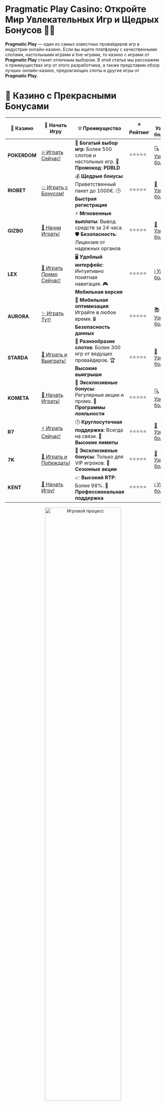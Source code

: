 # **Pragmatic Play Casino: Откройте Мир Увлекательных Игр и Щедрых Бонусов 🎰💎**

**Pragmatic Play** — один из самых известных провайдеров игр в индустрии онлайн-казино. Если вы ищете платформу с качественными слотами, настольными играми и live-играми, то казино с играми от **Pragmatic Play** станет отличным выбором. В этой статье мы расскажем о преимуществах игр от этого разработчика, а также представим обзор лучших онлайн-казино, предлагающих слоты и другие игры от **Pragmatic Play**.

# 🌟 Казино с Прекрасными Бонусами

| 🎲 **Казино** | 🔗 **Начать Игру** | 💡 **Преимущество** | ⭐ **Рейтинг** | 🔗 **Узнать больше** | 🆕 **Новая информация** |
|--------------|---------------------|---------------------|----------------|----------------------|-------------------------|
| **POKERDOM**  | [🔥 Играть Сейчас!](https://brandplay.link/4k77v2yx) | 🎉 **Богатый выбор игр**: Более 500 слотов и настольных игр. 🎁 **Промокод**: **PDBLD** | ⭐⭐⭐⭐⭐ | [🔍 Узнать больше](https://brandplay.link/4k77v2yx) | 🏆 **Победители турниров** получают эксклюзивные подарки! |
| **RIOBET**    | [💥 Играть с Бонусом!](https://brandplay.link/7xBLTPyj) | 💰 **Щедрые бонусы**: Приветственный пакет до 1000€. 🕒 **Быстрая регистрация** | ⭐⭐⭐⭐⭐ | [📖 Узнать больше](https://brandplay.link/7xBLTPyj) | 💬 **Поддержка 24/7** для комфортной игры в любое время! |
| **GIZBO**     | [🚀 Начни Играть!](https://brandplay.link/bprXw4YV) | ⚡ **Мгновенные выплаты**: Вывод средств за 24 часа. 🛡️ **Безопасность**: Лицензия от надежных органов | ⭐⭐⭐⭐⭐ | [📝 Узнать больше](https://brandplay.link/bprXw4YV) | 🔒 **SSL-шифрование** для максимальной безопасности данных игроков. |
| **LEX**       | [💎 Играть Прямо Сейчас!](https://brandplay.link/zW4hdDFV) | 🖥️ **Удобный интерфейс**: Интуитивно понятная навигация. 🎮 **Мобильная версия** | ⭐⭐⭐⭐⭐ | [ℹ️ Узнать больше](https://brandplay.link/zW4hdDFV) | 📱 **Поддержка всех мобильных устройств** для удобства игры в любом месте. |
| **AURORA**    | [✨ Играть Тут!](https://10trafic-stat2.com/click/668546556bcc6313411604bd/6766/13032/subaccount) | 📱 **Мобильная оптимизация**: Играйте в любое время. 🔒 **Безопасность данных** | ⭐⭐⭐⭐⭐ | [📚 Узнать больше](https://10trafic-stat2.com/click/668546556bcc6313411604bd/6766/13032/subaccount) | 🌍 **Международная лицензия** на деятельность в разных странах. |
| **STARDА**    | [🎉 Играть и Выиграть!](https://brandplay.link/fB7xwRFL) | 🎰 **Разнообразие слотов**: Более 300 игр от ведущих провайдеров. 🏆 **Высокие выигрыши** | ⭐⭐⭐⭐⭐ | [🔎 Узнать больше](https://brandplay.link/fB7xwRFL) | 🎉 **Ежемесячные турниры** с крупными призами! |
| **KOMETA**    | [🎁 Начать Играть!](https://brandplay.link/8ZymQJV8) | 🎁 **Эксклюзивные бонусы**: Регулярные акции и промо. 🔄 **Программы лояльности** | ⭐⭐⭐⭐⭐ | [🔍 Узнать больше](https://brandplay.link/8ZymQJV8) | 🌟 **Персонализированные предложения** для долгосрочных игроков. |
| **R7**        | [⚡ Играть Сейчас!](https://brandplay.link/bMd3Yjsw) | 🕒 **Круглосуточная поддержка**: Всегда на связи. 💸 **Высокие лимиты** | ⭐⭐⭐⭐⭐ | [📖 Узнать больше](https://brandplay.link/bMd3Yjsw) | 🎯 **Рейтинг игроков** для лучших участников. |
| **7K**        | [🎯 Играть и Побеждать!](https://brandplay.link/BvQyFShp) | 🌟 **Эксклюзивные бонусы**: Только для VIP игроков. 🎉 **Сезонные акции** | ⭐⭐⭐⭐⭐ | [📝 Узнать больше](https://brandplay.link/BvQyFShp) | 🥇 **Особые привилегии** для постоянных игроков. |
| **KENT**      | [🔑 Начать Игру!](https://brandplay.link/Fv2WP3js) | 📈 **Высокий RTP**: Более 98%. 💼 **Профессиональная поддержка** | ⭐⭐⭐⭐⭐ | [ℹ️ Узнать больше](https://brandplay.link/Fv2WP3js) | 💬 **Поддержка на нескольких языках** для удобства игроков. |

<div align="center"> <img src="https://i.pinimg.com/originals/1d/b3/25/1db325483acbe642c6d4e6fdd73a4988.gif" alt="Игровой процесс" width="70%"> </div>
---

# 🚀 Быстрые Выигрыши и Поддержка

| 🎲 **Казино** | 🔗 **Начать Игру** | 💡 **Преимущество** | ⭐ **Рейтинг** | 🔗 **Узнать больше** | 🆕 **Новая информация** |
|--------------|---------------------|---------------------|----------------|----------------------|-------------------------|
| **GAMA**      | [🎯 Играть Прямо Сейчас!](https://brandplay.link/j6NMKsDz) | 🔍 **Интуитивный интерфейс**: Легкость использования. 🏅 **Престижные турниры** | ⭐⭐⭐⭐☆ | [🔎 Узнать больше](https://brandplay.link/j6NMKsDz) | 🏆 **Турниры с большими призами** каждый месяц. |
| **ONION**     | [💥 Играть и Выигрывать!](https://brandplay.link/zBGRVpQ9) | 🤑 **Низкие ставки**: Идеально для начинающих. 🔄 **Быстрые выводы** | ⭐⭐⭐⭐☆ | [🔍 Узнать больше](https://brandplay.link/zBGRVpQ9) | 🎮 **Казино для новичков** с простыми правилами. |
| **ЧЕМПИОН**   | [🏅 Играть в Турнире!](https://temon-gter.cfd/go/lRq?p80412p304504pcc44t17455) | 🏅 **Лояльная программа**: Награды за активность. 🎁 **Ежемесячные бонусы** | ⭐⭐⭐⭐☆ | [📖 Узнать больше](https://temon-gter.cfd/go/lRq?p80412p304504pcc44t17455) | 🥇 **Турниры и лояльность** — каждый шаг вознаграждается. |
| **VAVADA**    | [🚀 Играть Без Ожидания!](https://vavadapartner.pro/?promo=ea5c9275-6854-4505-94fc-95ab18221945-linkb2) | 🚀 **Быстрая регистрация**: Начните играть мгновенно. 🔐 **Безопасные транзакции** | ⭐⭐⭐⭐☆ | [📝 Узнать больше](https://vavadapartner.pro/?promo=ea5c9275-6854-4505-94fc-95ab18221945-linkb2) | 🏆 **Программа для новых игроков** с бонусами за регистрацию. |
| **FRIENDS**   | [🎉 Играть и Развлекаться!](https://gofriends.mba/linkb2) | 🤝 **Социальные игры**: Играйте с друзьями. 🌐 **Мультиплатформенность** | ⭐⭐⭐⭐☆ | [ℹ️ Узнать больше](https://gofriends.mba/linkb2) | 🎮 **Играйте с друзьями** и зарабатывайте бонусы за совместные действия. |
| **1WIN**      | [⚡ Играть и Выигрывать!](https://brandplay.link/smXVpBbG) | 🏆 **Спортивные ставки**: Широкий выбор видов спорта. 💵 **Высокие коэффициенты** | ⭐⭐⭐⭐☆ | [📚 Узнать больше](https://brandplay.link/smXVpBbG) | ⚽ **Бонусы на спортивные ставки** для активных игроков. |
| **DRIP**      | [💥 Играть Сразу!](https://drp-ircp01.com/c07e6a3db) | 🌐 **Инновационные игры**: Новейшие игровые технологии. 🛡️ **Высокая безопасность** | ⭐⭐⭐⭐☆ | [🔎 Узнать больше](https://drp-ircp01.com/c07e6a3db) | 🔧 **Инновационные функции** для удобства игры. |
| **JOYCASINO** | [🎰 Играть И Побеждать!](https://rpc30.call2me.pro/?/ru/registration?apkpop=0&partner=p24970p3291217pc98f) | 🎁 **Приятные бонусы**: Ежедневные акции и подарки. 🕹️ **Разнообразие игр** | ⭐⭐⭐⭐☆ | [🔍 Узнать больше](https://rpc30.call2me.pro/?/ru/registration?apkpop=0&partner=p24970p3291217pc98f) | 🎉 **Щедрые фриспины** для новых игроков. |
| **PLAYFORTUNA** | [🔥 Играть С Бонусом!](https://fortunapromo.net/alt/playfortuna/registration?0dc4a9362a71feb7e3f165fb8e766f70) | 🎉 **Регулярные акции**: Бонусы, фриспины и многое другое. 🏅 **Турниры** | ⭐⭐⭐⭐☆ | [📚 Узнать больше](https://fortunapromo.net/alt/playfortuna/registration?0dc4a9362a71feb7e3f165fb8e766f70) | 🎯 **Выгодные предложения** на популярные игры. |
| **SYKAA**     | [💸 Играть Сейчас!](https://s-two-way.com/?source=linkb2&pid=30697) | 💸 **Доступные ставки**: Идеально для новичков. 🎁 **Щедрые бонусы** | ⭐⭐⭐⭐☆ | [🔍 Узнать больше](https://s-two-way.com/?source=linkb2&pid=30697) | 💥 **Акции с большими бонусами** для новичков и опытных игроков. |

<div align="center"> <img src="https://schaeffers-cdn.s3.amazonaws.com/images/default-source/schaeffers-cdn-images/default-images/sectors/bigstock-casino-gambling-concept-with-f-369012793.jpg?sfvrsn=493ad806_4" alt="Игровой процесс" width="70%"> </div>
---

# 💸 Казино с Привлекательными Программами Лояльности

| 🎲 **Казино** | 🔗 **Начать Игру** | 💡 **Преимущество** | ⭐ **Рейтинг** | 🔗 **Узнать больше** | 🆕 **Новая информация** |
|--------------|---------------------|---------------------|----------------|----------------------|-------------------------|
| **KOMETA**    | [🎯 Начни Играть!](https://brandplay.link/8ZymQJV8) | 🎁 **Эксклюзивные бонусы**: Регулярные акции и промо. 🔄 **Программы лояльности** | ⭐⭐⭐⭐⭐ | [🔍 Узнать больше](https://brandplay.link/8ZymQJV8) | 🌟 **Персонализированные предложения** для долгосрочных игроков. |
| **1Xslots**   | [🏅 Играть Прямо Сейчас!](https://brandplay.link/hSB1khtr) | 🎉 **Множество акций**: Еженедельные бонусы и турниры. 🛡️ **Безопасность** | ⭐⭐⭐⭐⭐ | [📚 Узнать больше](https://brandplay.link/hSB1khtr) | 🏅 **Награды за активность**: участники программы лояльности получают специальные привилегии. |
| **R7**        | [🚀 Играть Сейчас!](https://brandplay.link/bMd3Yjsw) | 🕒 **Круглосуточная поддержка**: Всегда на связи. 💸 **Высокие лимиты** | ⭐⭐⭐⭐⭐ | [📖 Узнать больше](https://brandplay.link/bMd3Yjsw) | 💬 **VIP-поддержка** для постоянных игроков с приоритетом. |

<div align="center"> <img src="https://i.pinimg.com/originals/1d/b3/25/1db325483acbe642c6d4e6fdd73a4988.gif" alt="Игровой процесс" width="70%"> </div>
---

## Почему Выбирать Казино с Играми от Pragmatic Play? 🤩🎮

**Pragmatic Play** — это один из самых востребованных провайдеров в мире азартных игр, известный своими качественными и инновационными играми. Важными характеристиками игр этого разработчика являются:

### 1. **Высококачественная Графика и Анимация** 🌟🎨

Игры от **Pragmatic Play** известны своей потрясающей графикой и анимацией. Каждый слот или настольная игра имеет яркий и привлекательный дизайн, который захватывает внимание и погружает игрока в игровой процесс. Отличная визуализация помогает создать атмосферу настоящего казино прямо у вас дома.

### 2. **Инновационные Функции и Механики** 🚀🔧

Программное обеспечение **Pragmatic Play** включает новаторские механики и уникальные функции, которые делают игры более интересными. Это могут быть дополнительные бонусы, множители, фриспины и другие элементы, которые позволяют увеличивать шансы на крупные выигрыши.

### 3. **Мобильная Совместимость** 📱🎰

Все игры от **Pragmatic Play** полностью адаптированы для игры на мобильных устройствах. Независимо от того, используете ли вы смартфон или планшет, вы сможете наслаждаться качественной игрой без потери функционала или графики.

### 4. **Прозрачность и Честность** 🛡️💎

**Pragmatic Play** строго придерживается принципов честной игры. Все игры сертифицированы и имеют независимые тесты на случайность, что гарантирует игрокам честность и прозрачность результатов. Казино, использующие игры от этого провайдера, могут быть уверены, что их клиенты получают абсолютно честные условия.

## Лучшие Онлайн-Казино с Играми от Pragmatic Play 🎲🏅

Теперь, когда вы знаете, что игры от **Pragmatic Play** предлагают отличное качество и увлекательный игровой процесс, давайте ознакомимся с лучшими онлайн-казино, которые предоставляют доступ к этим играм.

### 1. **Pokerdom** 🎰💎

**Pokerdom** — это казино, которое предлагает широкий выбор игр от **Pragmatic Play**. Здесь вы найдете популярные слоты, такие как **Sweet Bonanza**, **The Dog House** и **Wolf Gold**, а также настольные игры и live-казино. Казино также привлекает игроков щедрыми бонусами и фриспинами.

#### Плюсы:
- Широкий выбор игр от **Pragmatic Play**
- Щедрые бонусы и акции
- Удобные способы вывода средств

#### Минусы:
- Ограниченные бонусы для постоянных игроков

### 2. **Riobet** 💥💸

**Riobet** — это надежное онлайн-казино, которое активно работает с провайдером **Pragmatic Play**. Казино предлагает игрокам разнообразие слотов, таких как **John Hunter**, **Chili Heat** и **Buffalo King**, а также настольные игры. Также стоит отметить быстрые выводы и отличную поддержку пользователей.

#### Плюсы:
- Отличные бонусы и фриспины
- Множество игр от **Pragmatic Play**
- Быстрые выводы и удобные способы оплаты

#### Минусы:
- Проблемы с доступностью для некоторых регионов

### 3. **Gizbo** 🌟🎮

**Gizbo** — это онлайн-казино, которое в своем арсенале имеет слоты от **Pragmatic Play**, включая **Aztec Bonanza**, **Great Rhino Megaways** и другие. Казино регулярно устраивает акции для новых и постоянных игроков, а также поддерживает множество платежных систем.

#### Плюсы:
- Широкий выбор игр
- Привлекательные бонусы для новых игроков
- Удобная мобильная версия

#### Минусы:
- Некоторые ограничения для жителей определенных стран

### 4. **LEX** 🚀💸

В **LEX** вы найдете популярные слоты от **Pragmatic Play**, такие как **Bigger Bass Bonanza**, **Wild Wild Riches** и **Madame Destiny Megaways**. Казино также славится высокой безопасностью, отличной репутацией и щедрыми бонусами.

#### Плюсы:
- Большой выбор слотов от **Pragmatic Play**
- Надежная платформа и безопасность
- Регулярные акции и турниры

#### Минусы:
- Не все способы пополнения доступны в некоторых странах

### 5. **Starda** 🎉💰

**Starda** — это онлайн-казино, которое предлагает широкий ассортимент игр от **Pragmatic Play**. Здесь вы найдете такие хиты, как **Hercules and Pegasus**, **The Great Stick-Up** и другие. Казино радует игроков хорошими бонусами, удобными платежными методами и отличной мобильной версией.

#### Плюсы:
- Большой выбор игр от **Pragmatic Play**
- Регулярные бонусы и акции
- Удобное мобильное приложение

#### Минусы:
- Ограниченные условия для игроков в некоторых регионах

## Заключение 🚀

Если вы ищете онлайн-казино с качественными играми от **Pragmatic Play**, то платформы, такие как **Pokerdom**, **Riobet**, **Gizbo**, **LEX** и **Starda** — это отличные выборы. Эти казино предлагают лучшие игры от **Pragmatic Play**, а также привлекательные бонусы, удобные способы оплаты и отличную поддержку клиентов.

Выбирайте лучшее казино с играми от **Pragmatic Play**, наслаждайтесь игрой и выигрывайте с азартом и радостью! 🎰💎
